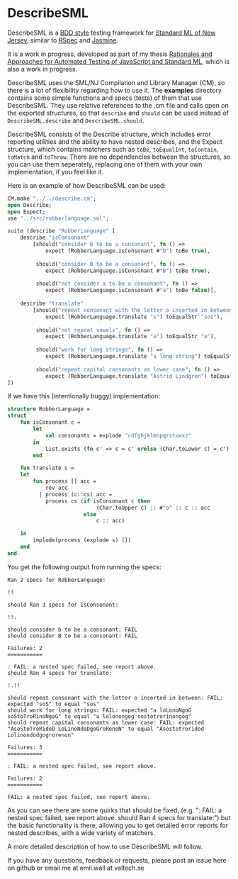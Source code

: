 DescribeSML
===========

DescribeSML is a [BDD style](http://en.wikipedia.org/wiki/Behavior-driven_development)
testing framework for [Standard ML of New Jersey](http://www.smlnj.org/),
similar to [RSpec](http://rspec.info/)
and [Jasmine](http://pivotal.github.io/jasmine/).

It is a work in progress, developed as part of my thesis
[Rationales and Approaches for Automated Testing of JavaScript and Standard ML](https://github.com/emilwall/exjobb),
which is also a work in progress.

DescribeSML uses the SML/NJ Compilation and Library Manager (CM), so there is a lot of flexibility
regarding how to use it. The **examples** directory contains some simple functions and specs (tests)
of them that use DescribeSML. They use relative references to the .cm file and calls open on the
exported structures, so that ```describe``` and ```should``` can be used instead of ```DescribeSML.describe```
and ```DescribeSML.should```.

DescribeSML consists of the Describe structure, which includes error reporting utilities and the
ability to have nested describes, and the Expect structure, which contains matchers such as ```toBe```,
```toEqualInt```, ```toContain```, ```toMatch``` and ```toThrow```. There are no dependencies between
the structures, so you can use them seperately, replacing one of them with your own implementation, if
you feel like it.

Here is an example of how DescribeSML can be used:

```SML
CM.make "../../describe.cm";
open Describe;
open Expect;
use "../src/robberlanguage.sml";

suite (describe "RobberLanguage" [
    describe "isConsonant"
        [should("consider b to be a consonant", fn () =>
            expect (RobberLanguage.isConsonant #"b") toBe true),
    
         should("consider B to be a consonant", fn () =>
            expect (RobberLanguage.isConsonant #"B") toBe true),
    
         should("not consider a to be a consonant", fn () =>
            expect (RobberLanguage.isConsonant #"a") toBe false)],
    
    describe "translate"
        [should("repeat consonant with the letter o inserted in between", fn () =>
            expect (RobberLanguage.translate "s") toEqualStr "sos"),
    
         should("not repeat vowels", fn () =>
            expect (RobberLanguage.translate "a") toEqualStr "a"),
    
         should("work for long strings", fn () =>
            expect (RobberLanguage.translate "a long string") toEqualStr "a lolonongog sostotrorinongog"),
    
         should("repeat capital consonants as lower case", fn () =>
            expect (RobberLanguage.translate "Astrid Lindgren") toEqualStr "Asostotroridod Lolinondodgogrorenon")]
])
```

If we have this (intentionally buggy) implementation:

```SML
structure RobberLanguage =
struct
    fun isConsonant c =
        let
            val consonants = explode "cdfghjklmnpqrstvwxz"
        in
            List.exists (fn c' => c = c' orelse (Char.toLower c) = c') consonants
        end

    fun translate s =
    let
        fun process [] acc =
            rev acc
          | process (c::cs) acc =
            process cs (if isConsonant c then
                            (Char.toUpper c) :: #"o" :: c :: acc
                        else
                            c :: acc)

    in
        implode(process (explode s) [])
    end
end
```

You get the following output from running the specs:

```
Ran 2 specs for RobberLanguage:

!!

should Ran 3 specs for isConsonant:

!!.

should consider b to be a consonant: FAIL
should consider B to be a consonant: FAIL

Failures: 2
===========

: FAIL: a nested spec failed, see report above.
should Ran 4 specs for translate:

!.!!

should repeat consonant with the letter o inserted in between: FAIL: expected "soS" to equal "sos"
should work for long strings: FAIL: expected "a loLonoNgoG soStoTroRinoNgoG" to equal "a lolonongog sostotrorinongog"
should repeat capital consonants as lower case: FAIL: expected "AsoStoTroRidoD LoLinoNdoDgoGroRenoN" to equal "Asostotroridod Lolinondodgogrorenon"

Failures: 3
===========

: FAIL: a nested spec failed, see report above.

Failures: 2
===========

FAIL: a nested spec failed, see report above.
```

As you can see there are some quirks that should be fixed, (e.g. ": FAIL: a nested spec failed,
see report above. should Ran 4 specs for translate:") but the basic functionality is there,
allowing you to get detailed error reports for nested describes, with a wide variety of matchers.

A more detailed description of how to use DescribeSML will follow.

If you have any questions, feedback or requests, please post an issue here on github
or email me at emil.wall at valtech.se
